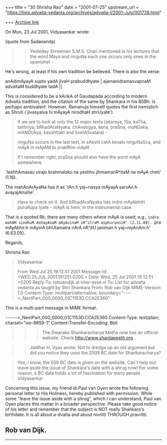 +++
title = "30 Shrisha Rao"
date = "2001-07-25"
upstream_url = "https://lists.advaita-vedanta.org/archives/advaita-l/2001-July/001728.html"

+++
[Archive link](https://lists.advaita-vedanta.org/archives/advaita-l/2001-July/001728.html)

On Mon, 23 Jul 2001, Vidyasankar wrote:

(quote from Sadananda)

> >Yesteday Shreeman S.M.S. Chari mentioned in his lectures that the
> >word Maya and nirguNa each one occurs only ones in the upanishat -

He's wrong, at least if his own tradition be believed.  There is also the
verse:

  anAdimAyayA supto yadA jIvaH prabuddhyate  |
  ajamanidramasvapnaM advaitaM buddhyate tadA  ||

This is considered to be a kArikA of Gaudapada according to modern Advaita
tradition, and the citation of the same by Shankara in his BSBh. is
perhaps ambivalent.  However, Ramanuja himself quotes the first hemistich
as Shruti (`jIvasyaiva hi mAyayA nirodhaH shrUyate').

> If we are to look at only the 12 major texts (aitareya, ISa, kaTha,
> taittirIya, bRhadAraNyaka, chAndogya, kena, praSna, muNDaka, mANDUkya,
> kaushItakI and SvetASvatara) -
>
> nirguNa occurs in the last text, in sAkshI cetA kevalo nirguNaSca,
> and mAyA in mAyAM tu prakRtim vidyAt .
>
> If I remember right, praSna should also have the word mAyA somewhere.

`teshhAmasau virajo brahmaloko na yeshhu jihmamanR^itaM na mAyA cheti'
(1.16).

The mahAnArAyaNa has it as `tAn.h yaj~nasya mAyayA sarvAn.h avayajAmahe'.

> Have to check on it. And bRhadAraNyaka has indro mAyAbhiH puruRupa
> Iyate - mAyA is here, in the instrumental case.

That is a quoted Rk; there are many others where mAyA is used; e.g.,
`indro mahAM sindhuM AshayAnaM mAyAvinaM vR^itraM asphuranniH' (2.11.09).
`pra mAyAbhir.h mAyinA bhUtamatra nArA nR^itU janiman.h yaj~niyAnAm.h'
(6.63.05).

Regards,

Shrisha Rao

> Vidyasankar

>From  Wed Jul 25 19:12:51 2001
Message-Id: <WED.25.JUL.2001.191251.0200.>
Date: Wed, 25 Jul 2001 19:12:51 +0200
Reply-To: robvandijk at inter-esse.nl
To: List for advaita vedanta as taught by Shri Shankara
        <ADVAITA-L at LISTS.ADVAITA-VEDANTA.ORG>
From: Rob van Dijk <robvandijk at INTER-ESSE.NL>
MIME-Version: 1.0
Content-Type: multipart/alternative;
        boundary="----=_NextPart_000_0000_01C1153D.CCA2E360"

This is a multi-part message in MIME format.

------=_NextPart_000_0000_01C1153D.CCA2E360
Content-Type: text/plain;
        charset="iso-8859-1"
Content-Transfer-Encoding: 8bit

> >> The Dwaraka Shankaracharya Matha now has an official website. Check
> >> http://www.shardapeeth.org .

> >Jaldhar H. Vyas wrote:
> >Not to dredge up an old argument but did you notice they uses the 2509 BC
> >date for Shankaracharya?

> Yes, I know, the 509 BC date is given on the website. Can't help
> but leave aside the issue of Shankara's date with a shrug now! For
> some reason, a BC date holds a lot of fascination for many people.
> Vidyasankar

Concerning this issue, my friend dr.Paul van Oyen wrote the following
personal letter to His Holiness, hereby published with permission. While
some "leave the issue aside with a shrug", which I can understand, Paul van
Oyen places this matter in a broader perspective.
Please take good notice of his letter and remember that the subject is NOT
really Shankara's birthdate.
It is all about a-dvaita and about nivritti THROUGH pravritti.

Rob van Dijk.
----------------------------------------------------------------------------
--------------

